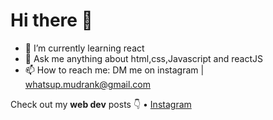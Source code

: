 

# Hi there 👋



- 🌱 I’m currently learning react
- 💬 Ask me anything about html,css,Javascript and reactJS
- 📫 How to reach me: DM me on instagram | whatsup.mudrank@gmail.com


Check out my **web dev** posts 👇
• [Instagram](https://www.instagram.com/aceyourcode/)

